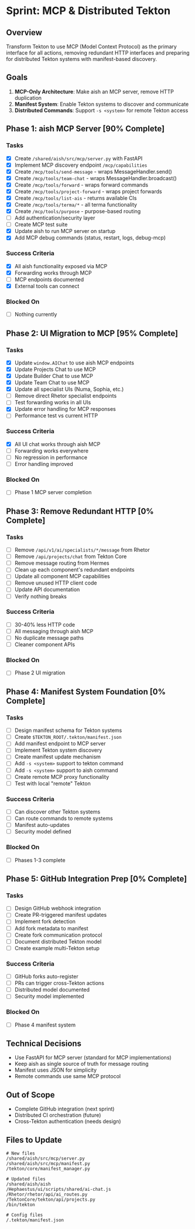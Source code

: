 # Sprint: MCP & Distributed Tekton

## Overview
Transform Tekton to use MCP (Model Context Protocol) as the primary interface for all actions, removing redundant HTTP interfaces and preparing for distributed Tekton systems with manifest-based discovery.

## Goals
1. **MCP-Only Architecture**: Make aish an MCP server, remove HTTP duplication
2. **Manifest System**: Enable Tekton systems to discover and communicate
3. **Distributed Commands**: Support `-s <system>` for remote Tekton access

## Phase 1: aish MCP Server [90% Complete]

### Tasks
- [x] Create `/shared/aish/src/mcp/server.py` with FastAPI
- [x] Implement MCP discovery endpoint `/mcp/capabilities`
- [x] Create `/mcp/tools/send-message` - wraps MessageHandler.send()
- [x] Create `/mcp/tools/team-chat` - wraps MessageHandler.broadcast()
- [x] Create `/mcp/tools/forward` - wraps forward commands
- [x] Create `/mcp/tools/project-forward` - wraps project forwards
- [x] Create `/mcp/tools/list-ais` - returns available CIs
- [x] Create `/mcp/tools/terma/*` - all terma functionality
- [x] Create `/mcp/tools/purpose` - purpose-based routing
- [ ] Add authentication/security layer
- [ ] Create MCP test suite
- [x] Update aish to run MCP server on startup
- [x] Add MCP debug commands (status, restart, logs, debug-mcp)

### Success Criteria
- [x] All aish functionality exposed via MCP
- [x] Forwarding works through MCP
- [ ] MCP endpoints documented
- [x] External tools can connect

### Blocked On
- [ ] Nothing currently

## Phase 2: UI Migration to MCP [95% Complete]

### Tasks
- [x] Update `window.AIChat` to use aish MCP endpoints
- [x] Update Projects Chat to use MCP
- [x] Update Builder Chat to use MCP  
- [x] Update Team Chat to use MCP
- [x] Update all specialist UIs (Numa, Sophia, etc.)
- [ ] Remove direct Rhetor specialist endpoints
- [ ] Test forwarding works in all UIs
- [x] Update error handling for MCP responses
- [ ] Performance test vs current HTTP

### Success Criteria
- [x] All UI chat works through aish MCP
- [ ] Forwarding works everywhere
- [ ] No regression in performance
- [ ] Error handling improved

### Blocked On
- [ ] Phase 1 MCP server completion

## Phase 3: Remove Redundant HTTP [0% Complete]

### Tasks
- [ ] Remove `/api/v1/ai/specialists/*/message` from Rhetor
- [ ] Remove `/api/projects/chat` from Tekton Core
- [ ] Remove message routing from Hermes
- [ ] Clean up each component's redundant endpoints
- [ ] Update all component MCP capabilities
- [ ] Remove unused HTTP client code
- [ ] Update API documentation
- [ ] Verify nothing breaks

### Success Criteria
- [ ] 30-40% less HTTP code
- [ ] All messaging through aish MCP
- [ ] No duplicate message paths
- [ ] Cleaner component APIs

### Blocked On
- [ ] Phase 2 UI migration

## Phase 4: Manifest System Foundation [0% Complete]

### Tasks
- [ ] Design manifest schema for Tekton systems
- [ ] Create `$TEKTON_ROOT/.tekton/manifest.json`
- [ ] Add manifest endpoint to MCP server
- [ ] Implement Tekton system discovery
- [ ] Create manifest update mechanism
- [ ] Add `-s <system>` support to tekton command
- [ ] Add `-s <system>` support to aish command
- [ ] Create remote MCP proxy functionality
- [ ] Test with local "remote" Tekton

### Success Criteria
- [ ] Can discover other Tekton systems
- [ ] Can route commands to remote systems
- [ ] Manifest auto-updates
- [ ] Security model defined

### Blocked On
- [ ] Phases 1-3 complete

## Phase 5: GitHub Integration Prep [0% Complete]

### Tasks
- [ ] Design GitHub webhook integration
- [ ] Create PR-triggered manifest updates
- [ ] Implement fork detection
- [ ] Add fork metadata to manifest
- [ ] Create fork communication protocol
- [ ] Document distributed Tekton model
- [ ] Create example multi-Tekton setup

### Success Criteria
- [ ] GitHub forks auto-register
- [ ] PRs can trigger cross-Tekton actions
- [ ] Distributed model documented
- [ ] Security model implemented

### Blocked On
- [ ] Phase 4 manifest system

## Technical Decisions
- Use FastAPI for MCP server (standard for MCP implementations)
- Keep aish as single source of truth for message routing
- Manifest uses JSON for simplicity
- Remote commands use same MCP protocol

## Out of Scope
- Complete GitHub integration (next sprint)
- Distributed CI orchestration (future)
- Cross-Tekton authentication (needs design)

## Files to Update
```
# New files
/shared/aish/src/mcp/server.py
/shared/aish/src/mcp/manifest.py
/tekton/core/manifest_manager.py

# Updated files
/shared/aish/aish
/Hephaestus/ui/scripts/shared/ai-chat.js
/Rhetor/rhetor/api/ai_routes.py
/TektonCore/tekton/api/projects.py
/bin/tekton

# Config files
/.tekton/manifest.json
```